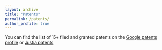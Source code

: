```yaml
---
layout: archive
title: "Patents"
permalink: /patents/
author_profile: true
---
```



You can find the list of 15+ filed and granted patents on the [Google patents profile](https://patents.google.com/?inventor=Srikant+bharadwaj&oq=Srikant+bharadwaj) or [Justia patents](https://patents.justia.com/search?q=srikant+bharadwaj).
